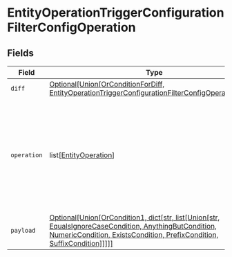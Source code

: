 # EntityOperationTriggerConfigurationFilterConfigOperation


## Fields

| Field                                                                                                                                                                                                                                                                   | Type                                                                                                                                                                                                                                                                    | Required                                                                                                                                                                                                                                                                | Description                                                                                                                                                                                                                                                             |
| ----------------------------------------------------------------------------------------------------------------------------------------------------------------------------------------------------------------------------------------------------------------------- | ----------------------------------------------------------------------------------------------------------------------------------------------------------------------------------------------------------------------------------------------------------------------- | ----------------------------------------------------------------------------------------------------------------------------------------------------------------------------------------------------------------------------------------------------------------------- | ----------------------------------------------------------------------------------------------------------------------------------------------------------------------------------------------------------------------------------------------------------------------- |
| `diff`                                                                                                                                                                                                                                                                  | [Optional[Union[OrConditionForDiff, EntityOperationTriggerConfigurationFilterConfigOperationDiff2]]](../../models/shared/entityoperationtriggerconfigurationfilterconfigoperationdiff.md)                                                                               | :heavy_minus_sign:                                                                                                                                                                                                                                                      | N/A                                                                                                                                                                                                                                                                     |
| `operation`                                                                                                                                                                                                                                                             | list[[EntityOperation](../../models/shared/entityoperation.md)]                                                                                                                                                                                                         | :heavy_minus_sign:                                                                                                                                                                                                                                                      | Filter on operation type. If not specified, all operations will be matched on execution.<br/>Example:<br/>  1. Filter all the createEntity/updateEntity operations <br/>  ```<br/>    { <br/>      "operation":{<br/>        "operation": ["createEntity", "updateEntity"]<br/>      }<br/>    }<br/>  ```<br/> |
| `payload`                                                                                                                                                                                                                                                               | [Optional[Union[OrCondition1, dict[str, list[Union[str, EqualsIgnoreCaseCondition, AnythingButCondition, NumericCondition, ExistsCondition, PrefixCondition, SuffixCondition]]]]]](../../models/shared/filterconditiononevent.md)                                       | :heavy_minus_sign:                                                                                                                                                                                                                                                      | N/A                                                                                                                                                                                                                                                                     |